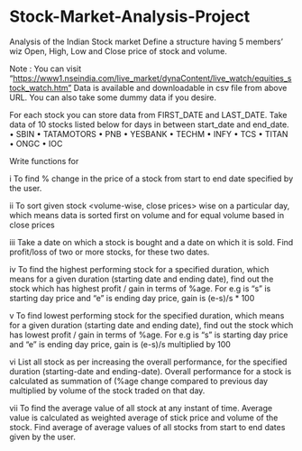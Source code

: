 # Stock-Market-Analysis-Project


Analysis of the Indian Stock market
Define a structure having 5 members’ wiz Open, High, Low and Close price of stock and volume.


Note : You can visit
“https://www1.nseindia.com/live_market/dynaContent/live_watch/equities_stock_watch.htm” Data is available
and downloadable in csv file from above URL. You can also take some dummy data if you desire.



For each stock you can store data from FIRST_DATE and LAST_DATE. Take data of 10 stocks listed below for
days in between start_date and end_date.
• SBIN
• TATAMOTORS
• PNB
• YESBANK
• TECHM
• INFY
• TCS
• TITAN
• ONGC
• IOC

Write functions for

i To find % change in the price of a stock from start to end date specified by the user.


ii To sort given stock &lt;volume-wise, close prices&gt; wise on a particular day, which means data is sorted
first on volume and for equal volume based in close prices



iii Take a date on which a stock is bought and a date on which it is sold. Find profit/loss of two or more
stocks, for these two dates.


iv To find the highest performing stock for a specified duration, which means for a given duration (starting
date and ending date), find out the stock which has highest profit / gain in terms of %age. For e.g is “s”
is starting day price and “e” is ending day price, gain is (e-s)/s * 100



v To find lowest performing stock for the specified duration, which means for a given duration (starting
date and ending date), find out the stock which has lowest profit / gain in terms of %age. For e.g is “s”
is starting day price and “e” is ending day price, gain is (e-s)/s multiplied by 100



vi List all stock as per increasing the overall performance, for the specified duration (starting-date and
ending-date). Overall performance for a stock is calculated as summation of (%age change compared to
previous day multiplied by volume of the stock traded on that day.



vii To find the average value of all stock at any instant of time. Average value is calculated as weighted
average of stick price and volume of the stock. Find average of average values of all stocks from start to
end dates given by the user.

